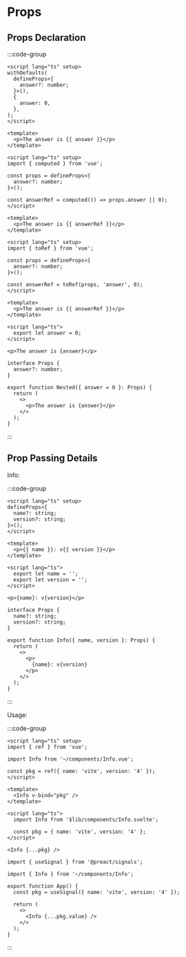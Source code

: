 # Props

## Props Declaration

:::code-group

```vue [Vue]
<script lang="ts" setup>
withDefaults(
  defineProps<{
    answer?: number;
  }>(),
  {
    answer: 0,
  },
);
</script>

<template>
  <p>The answer is {{ answer }}</p>
</template>
```

```vue [Vue (computed)]
<script lang="ts" setup>
import { computed } from 'vue';

const props = defineProps<{
  answer?: number;
}>();

const answerRef = computed(() => props.answer || 0);
</script>

<template>
  <p>The answer is {{ answerRef }}</p>
</template>
```

```vue [Vue (toRef)]
<script lang="ts" setup>
import { toRef } from 'vue';

const props = defineProps<{
  answer?: number;
}>();

const answerRef = toRef(props, 'answer', 0);
</script>

<template>
  <p>The answer is {{ answerRef }}</p>
</template>
```

```svelte [Svelte]
<script lang="ts">
  export let answer = 0;
</script>

<p>The answer is {answer}</p>
```

```tsx [React]
interface Props {
  answer?: number;
}

export function Nested({ answer = 0 }: Props) {
  return (
    <>
      <p>The answer is {answer}</p>
    </>
  );
}
```

:::

## Prop Passing Details

Info:

:::code-group

```vue [Vue]
<script lang="ts" setup>
defineProps<{
  name?: string;
  version?: string;
}>();
</script>

<template>
  <p>{{ name }}: v{{ version }}</p>
</template>
```

```svelte [Svelte]
<script lang="ts">
  export let name = '';
  export let version = '';
</script>

<p>{name}: v{version}</p>
```

```tsx [React]
interface Props {
  name?: string;
  version?: string;
}

export function Info({ name, version }: Props) {
  return (
    <>
      <p>
        {name}: v{version}
      </p>
    </>
  );
}
```

:::

Usage:

:::code-group

```vue [Vue]
<script lang="ts" setup>
import { ref } from 'vue';

import Info from '~/components/Info.vue';

const pkg = ref({ name: 'vite', version: '4' });
</script>

<template>
  <Info v-bind="pkg" />
</template>
```

```svelte [Svelte]
<script lang="ts">
  import Info from '$lib/components/Info.svelte';

  const pkg = { name: 'vite', version: '4' };
</script>

<Info {...pkg} />
```

```tsx [React]
import { useSignal } from '@preact/signals';

import { Info } from '~/components/Info';

export function App() {
  const pkg = useSignal({ name: 'vite', version: '4' });

  return (
    <>
      <Info {...pkg.value} />
    </>
  );
}
```

:::
